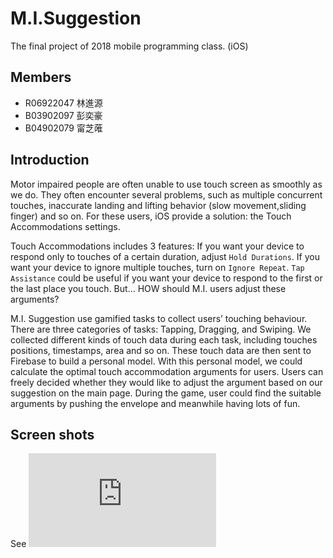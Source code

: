 # M.I.Suggestion
The final project of 2018 mobile programming class. (iOS)

## Members
- R06922047 林進源
- B03902097 彭奕豪
- B04902079 甯芝蓶

## Introduction

Motor impaired people are often unable to use touch screen as smoothly as we do. They often encounter several problems, such as multiple concurrent touches, inaccurate landing and lifting behavior (slow movement,sliding finger) and so on.
For these users, iOS provide a solution: the Touch Accommodations settings.

Touch Accommodations includes 3 features: If you want your device to respond only to touches of a certain duration, adjust `Hold Durations`. If you want your device to ignore multiple touches, turn on `Ignore Repeat`. `Tap Assistance` could be useful if you want your device to respond to the first or the last place you touch.
But... HOW should M.I. users adjust these arguments? 

M.I. Suggestion use gamified tasks to collect users’ touching behaviour. There are three categories of tasks: Tapping, Dragging, and Swiping. We collected different kinds of touch data during each task, including touches positions, timestamps, area and so on. These touch data are then sent to Firebase to build a personal model. With this personal model, we could calculate the optimal touch accommodation arguments for users. Users can freely decided whether they would like to adjust the argument based on our suggestion on the main page.
During the game, user could find the suitable arguments by pushing the envelope and meanwhile having lots of fun.

## Screen shots
See ![poster.pdf](https://github.com/Oliveck10/MISuggestion_game/blob/master/poster.pdf)